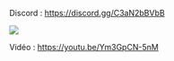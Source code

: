 Discord : https://discord.gg/C3aN2bBVbB

<img src="https://i.imgur.com/kC9yq8g.png">

Vidéo : https://youtu.be/Ym3GpCN-5nM
